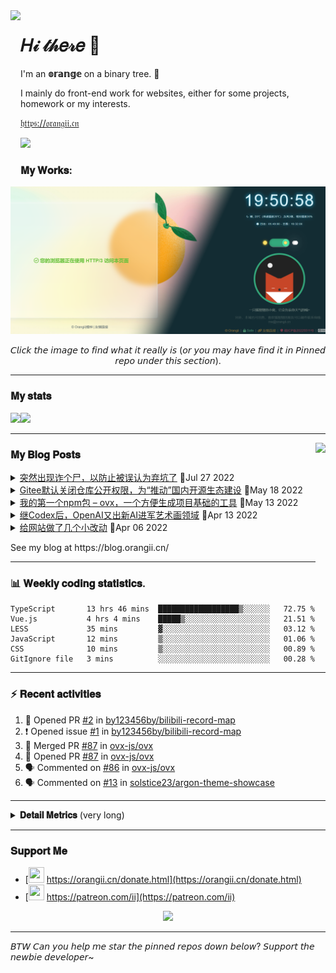 <!-- Using Creative Commons BY 4.0 license. You must give appropriate credit for this repo if you use. -->
<!-- 使用 CC BY 4.0 许可证，你需要给出合理的署名至本仓库 -->

<img src="https://static.orangii.cn/avatar/logo.svg" align="left" height="250px" />
<h1>𝐻𝒾 𝓉𝒽𝑒𝓇𝑒 👋</h1>
<p>I'm an <b>𝕠𝕣𝕒𝕟𝕘𝕖</b> on a binary tree. 🍊</p>
<p>I mainly do front-end work for websites, either for some projects, homework or my interests.</p>
<p><a href="https://orangii.cn" target="_blank">𝔥𝔱𝔱𝔭𝔰://𝔬𝔯𝔞𝔫𝔤𝔦𝔦.𝔠𝔫</a></p>
<img src="https://visitor-badge.glitch.me/badge?page_id=Jiaocz.Jiaocz" />
<br />
<a id="My-Works"></a>

### 𝐌𝐲 𝐖𝐨𝐫𝐤𝐬:
<a href="#pinned"><img src="https://github.com/Jiaocz/Jiaocz/blob/main/websites.png" /></a>

<p align="center">𝘊𝘭𝘪𝘤𝘬 𝘵𝘩𝘦 𝘪𝘮𝘢𝘨𝘦 𝘵𝘰 𝘧𝘪𝘯𝘥 𝘸𝘩𝘢𝘵 𝘪𝘵 𝘳𝘦𝘢𝘭𝘭𝘺 𝘪𝘴 (𝘰𝘳 𝘺𝘰𝘶 𝘮𝘢𝘺 𝘩𝘢𝘷𝘦 𝘧𝘪𝘯𝘥 𝘪𝘵 𝘪𝘯 𝘗𝘪𝘯𝘯𝘦𝘥 𝘳𝘦𝘱𝘰 𝘶𝘯𝘥𝘦𝘳 𝘵𝘩𝘪𝘴 𝘴𝘦𝘤𝘵𝘪𝘰𝘯).</p>
  
----
<a id="My-stats"></a>
### 𝐌𝐲 𝐬𝐭𝐚𝐭𝐬

[<span><img src="https://github-readme-stats.vercel.app/api?username=jiaocz&count_private=true&show_icons=true&theme=flag-india" height=145/></span><span><img src="https://github-readme-stats.vercel.app/api/top-langs/?username=jiaocz&layout=compact" height=145/></span>](https://orangii.cn/)
  
---
<a id="My-Blog-Posts"></a>
<img align="right" src="https://avatars.githubusercontent.com/u/14857984?v=4" height="250px" />
### 𝐌𝐲 𝐁𝐥𝐨𝐠 𝐏𝐨𝐬𝐭𝐬
<!-- BLOG-POST-LIST:START -->
<details><summary><a href='https://blog.orangii.cn/shuoshuo/popup-at-7-27/' target='_blank'>突然出现诈个尸，以防止被误认为弃坑了</a>&nbsp;📅Jul 27 2022</summary>最近忙于摆烂，本来说好的假期复习考研也摆了很久了，要不是看直播就是打游戏或者是打代码玩，现在已经很久没有动力学 [&amp;#8230;]</details>
<details><summary><a href='https://blog.orangii.cn/shuoshuo/gitee-repo-invisible-default/' target='_blank'>Gitee默认关闭仓库公开权限，为“推动”国内开源生态建设</a>&nbsp;📅May 18 2022</summary>今天看群友反应了Gitee的公开仓库都被限制了，自己尝试一看，好家伙，果然不能了（以下是我的一个项目） 为了营 [&amp;#8230;]</details>
<details><summary><a href='https://blog.orangii.cn/2022/my-npm-package-ovx/' target='_blank'>我的第一个npm包 – ovx，一个方便生成项目基础的工具</a>&nbsp;📅May 13 2022</summary>已经🕊了很长时间了，最近除了考试就是大作业，马上要考研了，也没有办法。 不过最近因为有一个讲座报名小程序的项目 [&amp;#8230;]</details>
<details><summary><a href='https://blog.orangii.cn/2022/openai-dall-e-2/' target='_blank'>继Codex后，OpenAI又出新AI进军艺术画领域</a>&nbsp;📅Apr 13 2022</summary>说到OpenAI、Codex大家可能还不了解，但是说到GitHub Copilot相信大家都有所耳闻或者正在使 [&amp;#8230;]</details>
<details><summary><a href='https://blog.orangii.cn/shuoshuo/small-update-20220406/' target='_blank'>给网站做了几个小改动</a>&nbsp;📅Apr 06 2022</summary>图片全部上了鉴权验证 这次的改动主要针对的是：防盗链和防盗走，以前的防盗链都是用的Referer防盗链，这次改 [&amp;#8230;]</details><!-- BLOG-POST-LIST:END -->
<p>See my blog at https://blog.orangii.cn/</p>

---
<a id="Weekly-coding-statistics"></a>
### 📊 𝐖𝐞𝐞𝐤𝐥𝐲 𝐜𝐨𝐝𝐢𝐧𝐠 𝐬𝐭𝐚𝐭𝐢𝐬𝐭𝐢𝐜𝐬.
<!-- [<img src="https://github-readme-stats.vercel.app/api/wakatime?username=orangii" alt="Wakatime"/>](https://wakatime.com/@Orangii) -->
<!--START_SECTION:waka-->

```text
TypeScript       13 hrs 46 mins  ██████████████████▒░░░░░░   72.75 %
Vue.js           4 hrs 4 mins    █████▒░░░░░░░░░░░░░░░░░░░   21.51 %
LESS             35 mins         ▓░░░░░░░░░░░░░░░░░░░░░░░░   03.12 %
JavaScript       12 mins         ▒░░░░░░░░░░░░░░░░░░░░░░░░   01.06 %
CSS              10 mins         ▒░░░░░░░░░░░░░░░░░░░░░░░░   00.89 %
GitIgnore file   3 mins          ░░░░░░░░░░░░░░░░░░░░░░░░░   00.28 %
```

<!--END_SECTION:waka-->

---
<a id="Recent-activities"></a>
### :zap: 𝐑𝐞𝐜𝐞𝐧𝐭 𝐚𝐜𝐭𝐢𝐯𝐢𝐭𝐢𝐞𝐬
  
<!--START_SECTION:activity-->
1. 💪 Opened PR [#2](https://github.com/by123456by/bilibili-record-map/pull/2) in [by123456by/bilibili-record-map](https://github.com/by123456by/bilibili-record-map)
2. ❗️ Opened issue [#1](https://github.com/by123456by/bilibili-record-map/issues/1) in [by123456by/bilibili-record-map](https://github.com/by123456by/bilibili-record-map)
3. 🎉 Merged PR [#87](https://github.com/ovx-js/ovx/pull/87) in [ovx-js/ovx](https://github.com/ovx-js/ovx)
4. 💪 Opened PR [#87](https://github.com/ovx-js/ovx/pull/87) in [ovx-js/ovx](https://github.com/ovx-js/ovx)
5. 🗣 Commented on [#86](https://github.com/ovx-js/ovx/issues/86) in [ovx-js/ovx](https://github.com/ovx-js/ovx)
6. 🗣 Commented on [#13](https://github.com/solstice23/argon-theme-showcase/issues/13) in [solstice23/argon-theme-showcase](https://github.com/solstice23/argon-theme-showcase)
<!--END_SECTION:activity-->
  
---

<details>
  <summary><strong>𝐃𝐞𝐭𝐚𝐢𝐥 𝐌𝐞𝐭𝐫𝐢𝐜𝐬</strong> (very long)</summary>
  <img src="https://github.com/Jiaocz/Jiaocz/blob/main/github-metrics.svg" />
</details>

---
<a id="Support-Me"></a>
### 𝐒𝐮𝐩𝐩𝐨𝐫𝐭 𝐌𝐞
- [<img src="https://static.orangii.cn/avatar/logo.svg" height=25 width=25 />&nbsp;https://orangii.cn/donate.html](https://orangii.cn/donate.html)
- [<img src="https://github.githubassets.com/images/modules/site/icons/funding_platforms/patreon.svg" width=25 height=25 />&nbsp;https://patreon.com/ii](https://patreon.com/ii)

<p align="center"><img src="https://github-profile-trophy.vercel.app/?username=Jiaocz&no-bg=true&margin-w=5&rank=-C&row=1&column=6" /></p>

---
𝘉𝘛𝘞 𝘊𝘢𝘯 𝘺𝘰𝘶 𝘩𝘦𝘭𝘱 𝘮𝘦 𝘴𝘵𝘢𝘳 𝘵𝘩𝘦 𝘱𝘪𝘯𝘯𝘦𝘥 𝘳𝘦𝘱𝘰𝘴 𝘥𝘰𝘸𝘯 𝘣𝘦𝘭𝘰𝘸? 𝘚𝘶𝘱𝘱𝘰𝘳𝘵 𝘵𝘩𝘦 𝘯𝘦𝘸𝘣𝘪𝘦 𝘥𝘦𝘷𝘦𝘭𝘰𝘱𝘦𝘳~
  <a id="pinned"></a>
<!--
**Jiaocz/Jiaocz** is a ✨ _special_ ✨ repository because its `README.md` (this file) appears on your GitHub profile.

Here are some ideas to get you started:

- 🔭 I’m currently working on ...
- 🌱 I’m currently learning ...
- 👯 I’m looking to collaborate on ...
- 🤔 I’m looking for help with ...
- 💬 Ask me about ...
- 📫 How to reach me: ...
- 😄 Pronouns: ...
- ⚡ Fun fact: ...
-->
